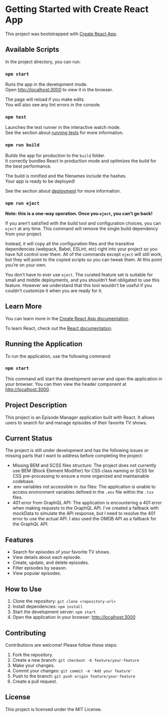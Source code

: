 # Getting Started with Create React App

This project was bootstrapped with [Create React App](https://github.com/facebook/create-react-app).

## Available Scripts

In the project directory, you can run:

### `npm start`

Runs the app in the development mode.\
Open [http://localhost:3000](http://localhost:3000) to view it in the browser.

The page will reload if you make edits.\
You will also see any lint errors in the console.

### `npm test`

Launches the test runner in the interactive watch mode.\
See the section about [running tests](https://facebook.github.io/create-react-app/docs/running-tests) for more information.

### `npm run build`

Builds the app for production to the `build` folder.\
It correctly bundles React in production mode and optimizes the build for the best performance.

The build is minified and the filenames include the hashes.\
Your app is ready to be deployed!

See the section about [deployment](https://facebook.github.io/create-react-app/docs/deployment) for more information.

### `npm run eject`

**Note: this is a one-way operation. Once you `eject`, you can’t go back!**

If you aren’t satisfied with the build tool and configuration choices, you can `eject` at any time. This command will remove the single build dependency from your project.

Instead, it will copy all the configuration files and the transitive dependencies (webpack, Babel, ESLint, etc) right into your project so you have full control over them. All of the commands except `eject` will still work, but they will point to the copied scripts so you can tweak them. At this point you’re on your own.

You don’t have to ever use `eject`. The curated feature set is suitable for small and middle deployments, and you shouldn’t feel obligated to use this feature. However we understand that this tool wouldn’t be useful if you couldn’t customize it when you are ready for it.

## Learn More

You can learn more in the [Create React App documentation](https://facebook.github.io/create-react-app/docs/getting-started).

To learn React, check out the [React documentation](https://reactjs.org/).

## Running the Application

To run the application, use the following command:

### `npm start`

This command will start the development server and open the application in your browser. You can then view the header component at [http://localhost:3000](http://localhost:3000).

## Project Description

This project is an Episode Manager application built with React. It allows users to search for and manage episodes of their favorite TV shows.

## Current Status

The project is still under development and has the following issues or missing parts that I want to address before completing the project:

-   Missing BEM and SCSS files structure: The project does not currently use BEM (Block Element Modifier) for CSS class naming or SCSS for CSS pre-processing to ensure a more organized and maintainable codebase.
-   .env variables not accessible in .tsx files: The application is unable to access environment variables defined in the `.env` file within the `.tsx` files.
-   401 error from GraphQL API: The application is encountering a 401 error when making requests to the GraphQL API. I've created a fallback with mockData to simulate the API response, but I need to resolve the 401 error to use the actual API. I also used the OMDB API as a fallback for the GraphQL API.

## Features

-   Search for episodes of your favorite TV shows.
-   View details about each episode.
-   Create, update, and delete episodes.
-   Filter episodes by season.
-   View popular episodes.

## How to Use

1.  Clone the repository: `git clone <repository-url>`
2.  Install dependencies: `npm install`
3.  Start the development server: `npm start`
4.  Open the application in your browser: [http://localhost:3000](http://localhost:3000)

## Contributing

Contributions are welcome! Please follow these steps:

1.  Fork the repository.
2.  Create a new branch: `git checkout -b feature/your-feature`
3.  Make your changes.
4.  Commit your changes: `git commit -m 'Add your feature'`
5.  Push to the branch: `git push origin feature/your-feature`
6.  Create a pull request.

## License

This project is licensed under the MIT License.
